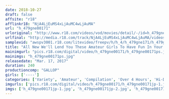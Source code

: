 ```yaml
---
date: 2018-10-27
draft: false
affsite: "r18"
afflinkr18: "NjA4LjEuMS4xLjAuMC4wLjAuMA"
url: "h_479gne00171"
urloriginal: "http://www.r18.com/videos/vod/movies/detail/-/id=h_479gne00171"
urlfinal: "http://media.r18.com/track/NjA4LjEuMS4xLjAuMC4wLjAuMA/videos/vod/movies/detail/-/id=h_479gne00171"
samplevid: "awspv3001.r18.com/litevideo/freepv/h/h_4/h_479gne171/h_479gne171_dmb_w.mp4"
title: "All New We'll Lend You These Amateur Girls To Have Fun In Your Room 4 Hours 5"
mainimgurl: "pics.r18.com/digital/video/h_479gne00171/h_479gne00171ps.jpg"
mainimgs: "h_479gne00171ps.jpg"
releasedate: "Mar. 17, 2017"
duration: 240
productioncomp: "GALLOP"
girls: ['----']
categories: ['Variety', 'Amateur', 'Compilation', 'Over 4 Hours', 'Hi-Def']
imgurls: ['pics.r18.com/digital/video/h_479gne00171/h_479gne00171jp-1.jpg', 'pics.r18.com/digital/video/h_479gne00171/h_479gne00171jp-2.jpg', 'pics.r18.com/digital/video/h_479gne00171/h_479gne00171jp-3.jpg', 'pics.r18.com/digital/video/h_479gne00171/h_479gne00171jp-4.jpg', 'pics.r18.com/digital/video/h_479gne00171/h_479gne00171jp-5.jpg', 'pics.r18.com/digital/video/h_479gne00171/h_479gne00171jp-6.jpg', 'pics.r18.com/digital/video/h_479gne00171/h_479gne00171jp-7.jpg', 'pics.r18.com/digital/video/h_479gne00171/h_479gne00171jp-8.jpg', 'pics.r18.com/digital/video/h_479gne00171/h_479gne00171jp-9.jpg', 'pics.r18.com/digital/video/h_479gne00171/h_479gne00171jp-10.jpg', 'pics.r18.com/digital/video/h_479gne00171/h_479gne00171jp-11.jpg', 'pics.r18.com/digital/video/h_479gne00171/h_479gne00171jp-12.jpg', 'pics.r18.com/digital/video/h_479gne00171/h_479gne00171jp-13.jpg', 'pics.r18.com/digital/video/h_479gne00171/h_479gne00171jp-14.jpg', 'pics.r18.com/digital/video/h_479gne00171/h_479gne00171jp-15.jpg', 'pics.r18.com/digital/video/h_479gne00171/h_479gne00171jp-16.jpg', 'pics.r18.com/digital/video/h_479gne00171/h_479gne00171jp-17.jpg', 'pics.r18.com/digital/video/h_479gne00171/h_479gne00171jp-18.jpg', 'pics.r18.com/digital/video/h_479gne00171/h_479gne00171jp-19.jpg', 'pics.r18.com/digital/video/h_479gne00171/h_479gne00171jp-20.jpg']
imgs: ['h_479gne00171jp-1.jpg', 'h_479gne00171jp-2.jpg', 'h_479gne00171jp-3.jpg', 'h_479gne00171jp-4.jpg', 'h_479gne00171jp-5.jpg', 'h_479gne00171jp-6.jpg', 'h_479gne00171jp-7.jpg', 'h_479gne00171jp-8.jpg', 'h_479gne00171jp-9.jpg', 'h_479gne00171jp-10.jpg', 'h_479gne00171jp-11.jpg', 'h_479gne00171jp-12.jpg', 'h_479gne00171jp-13.jpg', 'h_479gne00171jp-14.jpg', 'h_479gne00171jp-15.jpg', 'h_479gne00171jp-16.jpg', 'h_479gne00171jp-17.jpg', 'h_479gne00171jp-18.jpg', 'h_479gne00171jp-19.jpg', 'h_479gne00171jp-20.jpg']
---
```

